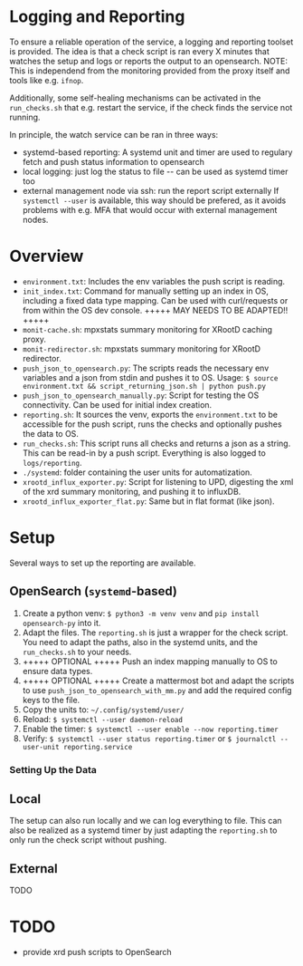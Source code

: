 # Logging and Reporting
To ensure a reliable operation of the service, a logging and reporting toolset is provided.
The idea is that a check script is ran every X minutes that watches the setup and logs or reports the output to an opensearch.
NOTE: This is independend from the monitoring provided from the proxy itself and tools like e.g. `ifnop`.

Additionally, some self-healing mechanisms can be activated in the `run_checks.sh` that e.g. restart the service, if the check finds the service not running.

In principle, the watch service can be ran in three ways:
- systemd-based reporting: A systemd unit and timer are used to regulary fetch and push status information to opensearch
- local logging: just log the status to file -- can be used as systemd timer too
- external management node via ssh: run the report script externally
If `systemctl --user` is available, this way should be prefered, as it avoids problems with e.g. MFA that would occur with external management nodes.

# Overview
- `environment.txt`: Includes the env variables the push script is reading.
- `init_index.txt`: Command for manually setting up an index in OS, including a fixed data type mapping. Can be used with curl/requests or from within the OS dev console. +++++ MAY NEEDS TO BE ADAPTED!! +++++
- `monit-cache.sh`: mpxstats summary monitoring for XRootD caching proxy.
- `monit-redirector.sh`: mpxstats summary monitoring for XRootD redirector.
- `push_json_to_opensearch.py`: The scripts reads the necessary env variables and a json from stdin and pushes it to OS. Usage: `$ source environment.txt && script_returning_json.sh | python push.py`
- `push_json_to_opensearch_manually.py`: Script for testing the OS connectivity. Can be used for initial index creation.
- `reporting.sh`: It sources the venv, exports the `environment.txt` to be accessible for the push script, runs the checks and optionally pushes the data to OS.
- `run_checks.sh`: This script runs all checks and returns a json as a string. This can be read-in by a push script. Everything is also logged to `logs/reporting`.
- `./systemd`: folder containing the user units for automatization.
- `xrootd_influx_exporter.py`: Script for listening to UPD, digesting the xml of the xrd summary monitoring, and pushing it to influxDB.
- `xrootd_influx_exporter_flat.py`: Same but in flat format (like json).

# Setup
Several ways to set up the reporting are available.

## OpenSearch (`systemd`-based)
1) Create a python venv: `$ python3 -m venv venv` and `pip install opensearch-py` into it.
2) Adapt the files. The `reporting.sh` is just a wrapper for the check script. You need to adapt the paths, also in the systemd units, and the `run_checks.sh` to your needs.
3) +++++ OPTIONAL +++++ Push an index mapping manually to OS to ensure data types.
3) +++++ OPTIONAL +++++ Create a mattermost bot and adapt the scripts to use `push_json_to_opensearch_with_mm.py` and add the required config keys to the file.
3) Copy the units to: `~/.config/systemd/user/`
4) Reload: `$ systemctl --user daemon-reload`
5) Enable the timer: `$ systemctl --user enable --now reporting.timer`
6) Verify: `$ systemctl --user status reporting.timer` or `$ journalctl --user-unit reporting.service`

### Setting Up the Data


## Local
The setup can also run locally and we can log everything to file.
This can also be realized as a systemd timer by just adapting the `reporting.sh` to only run the check script without pushing.

## External
TODO


# TODO
- provide xrd push scripts to OpenSearch
